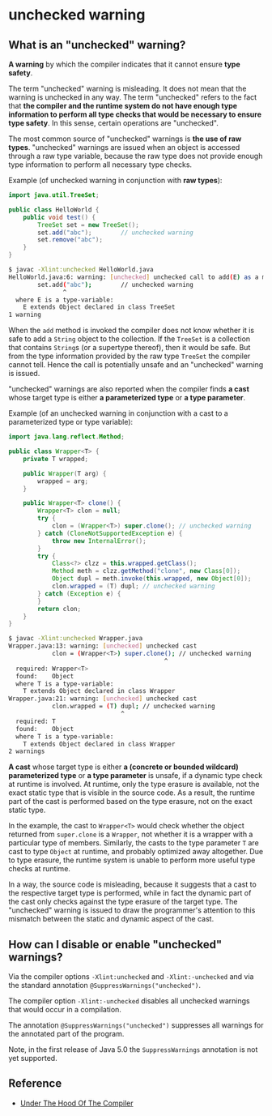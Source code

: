 # unchecked warning

## What is an "unchecked" warning?

**A warning** by which the compiler indicates that it cannot ensure **type safety**.

The term "unchecked" warning is misleading.  It does not mean that the warning is unchecked in any way.  The term "unchecked" refers to the fact that **the compiler and the runtime system do not have enough type information to perform all type checks that would be necessary to ensure type safety**. In this sense, certain operations are "unchecked".

The most common source of "unchecked" warnings is **the use of raw types**.  "unchecked" warnings are issued when an object is accessed through a raw type variable, because the raw type does not provide enough type information to perform all necessary type checks.

Example (of unchecked warning in conjunction with **raw types**):

```java
import java.util.TreeSet;

public class HelloWorld {
    public void test() {
        TreeSet set = new TreeSet();
        set.add("abc");        // unchecked warning
        set.remove("abc");
    }
}
```

```bash
$ javac -Xlint:unchecked HelloWorld.java
HelloWorld.java:6: warning: [unchecked] unchecked call to add(E) as a member of the raw type TreeSet
        set.add("abc");        // unchecked warning
               ^
  where E is a type-variable:
    E extends Object declared in class TreeSet
1 warning
```

When the `add` method is invoked the compiler does not know whether it is safe to add a `String` object to the collection.  If the `TreeSet` is a collection that contains `String`s (or a supertype thereof), then it would be safe.  But from the type information provided by the raw type `TreeSet` the compiler cannot tell.  Hence the call is potentially unsafe and an "unchecked" warning is issued.

"unchecked" warnings are also reported when the compiler finds **a cast** whose target type is either **a parameterized type** or **a type parameter**.

Example (of an unchecked warning in conjunction with a cast to a parameterized type or type variable):

```java
import java.lang.reflect.Method;

public class Wrapper<T> {
    private T wrapped;

    public Wrapper(T arg) {
        wrapped = arg;
    }

    public Wrapper<T> clone() {
        Wrapper<T> clon = null;
        try {
            clon = (Wrapper<T>) super.clone(); // unchecked warning
        } catch (CloneNotSupportedException e) {
            throw new InternalError();
        }
        try {
            Class<?> clzz = this.wrapped.getClass();
            Method meth = clzz.getMethod("clone", new Class[0]);
            Object dupl = meth.invoke(this.wrapped, new Object[0]);
            clon.wrapped = (T) dupl; // unchecked warning
        } catch (Exception e) {
        }
        return clon;
    }
}
```

```bash
$ javac -Xlint:unchecked Wrapper.java 
Wrapper.java:13: warning: [unchecked] unchecked cast
            clon = (Wrapper<T>) super.clone(); // unchecked warning
                                           ^
  required: Wrapper<T>
  found:    Object
  where T is a type-variable:
    T extends Object declared in class Wrapper
Wrapper.java:21: warning: [unchecked] unchecked cast
            clon.wrapped = (T) dupl; // unchecked warning
                               ^
  required: T
  found:    Object
  where T is a type-variable:
    T extends Object declared in class Wrapper
2 warnings
```

**A cast** whose target type is either **a (concrete or bounded wildcard) parameterized type** or **a type parameter** is unsafe, if a dynamic type check at runtime is involved.  At runtime, only the type erasure is available, not the exact static type that is visible in the source code. As a result, the runtime part of the cast is performed based on the type erasure, not on the exact static type.

In the example, the cast to `Wrapper<T>` would check whether the object returned from `super.clone` is a `Wrapper`, not whether it is a wrapper with a particular type of members.  Similarly, the casts to the type parameter `T` are cast to type `Object` at runtime, and probably optimized away altogether. Due to type erasure, the runtime system is unable to perform more useful type checks at runtime.

In a way, the source code is misleading, because it suggests that a cast to the respective target type is performed, while in fact the dynamic part of the cast only checks against the type erasure of the target type.  The "unchecked" warning is issued to draw the programmer's attention to this mismatch between the static and dynamic aspect of the cast.

## How can I disable or enable "unchecked" warnings?

Via the compiler options `-Xlint:unchecked` and `-Xlint:-unchecked` and via the standard annotation `@SuppressWarnings("unchecked")`.

The compiler option `-Xlint:-unchecked` disables all unchecked warnings that would occur in a compilation.

The annotation `@SuppressWarnings("unchecked")` suppresses all warnings for the annotated part of the program.

Note, in the first release of Java 5.0 the `SuppressWarnings` annotation is not yet supported.

## Reference

- [Under The Hood Of The Compiler](http://www.angelikalanger.com/GenericsFAQ/FAQSections/TechnicalDetails.html)
